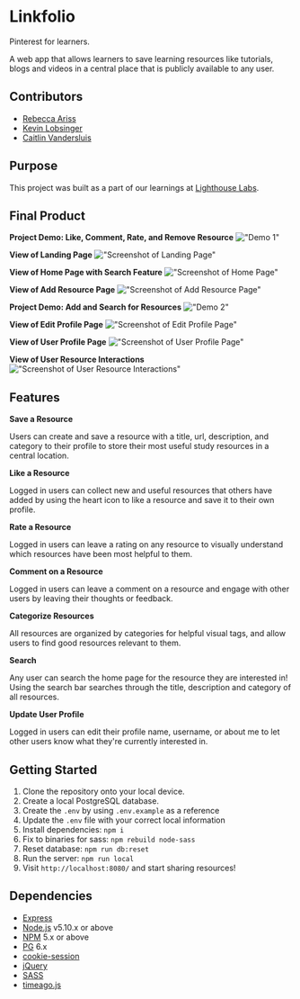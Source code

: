 Linkfolio
=========
Pinterest for learners. 

A web app that allows learners to save learning resources like tutorials, blogs and videos in a central place that is publicly available to any user.

## Contributors
- [Rebecca Ariss](https://github.com/rebeccaariss) 
- [Kevin Lobsinger](https://github.com/klobsinger)
- [Caitlin Vandersluis](https://github.com/cvsluis)

## Purpose
This project was built as a part of our learnings at [Lighthouse Labs](https://www.lighthouselabs.ca).

## Final Product
**Project Demo: Like, Comment, Rate, and Remove Resource**
!["Demo 1"](./docs/demo-1.gif)

**View of Landing Page**
!["Screenshot of Landing Page"](./docs/screenshots/landing.png)

**View of Home Page with Search Feature**
!["Screenshot of Home Page"](./docs/screenshots/search_bar.png)

**View of Add Resource Page**
!["Screenshot of Add Resource Page"](./docs/screenshots/add_resource.png)

**Project Demo: Add and Search for Resources**
!["Demo 2"](./docs/demo-2.gif)

**View of Edit Profile Page**
!["Screenshot of Edit Profile Page"](./docs/screenshots/edit_profile.png)

**View of User Profile Page**
!["Screenshot of User Profile Page"](./docs/screenshots/user_view.png)

**View of User Resource Interactions**
!["Screenshot of User Resource Interactions"](./docs/screenshots/like_rate_comment.png)

## Features
**Save a Resource**

Users can create and save a resource with a title, url, description, and category to their profile to store their most useful study resources in a central location.

**Like a Resource**

Logged in users can collect new and useful resources that others have added by using the heart icon to like a resource and save it to their own profile. 

**Rate a Resource**

Logged in users can leave a rating on any resource to visually understand which resources have been most helpful to them.

**Comment on a Resource**

Logged in users can leave a comment on a resource and engage with other users by leaving their thoughts or feedback.

**Categorize Resources**

All resources are organized by categories for helpful visual tags, and allow users to find good resources relevant to them.

**Search**

Any user can search the home page for the resource they are interested in! Using the search bar searches through the title, description and category of all resources.

**Update User Profile**

Logged in users can edit their profile name, username, or about me to let other users know what they're currently interested in. 

## Getting Started
1. Clone the repository onto your local device.
2. Create a local PostgreSQL database.
3. Create the `.env` by using `.env.example` as a reference
4. Update the `.env` file with your correct local information 
5. Install dependencies: `npm i`
6. Fix to binaries for sass: `npm rebuild node-sass`
7. Reset database: `npm run db:reset`
8. Run the server: `npm run local`
9. Visit `http://localhost:8080/` and start sharing resources!

## Dependencies
- [Express](https://expressjs.com)
- [Node.js](https://nodejs.org) v5.10.x or above
- [NPM](https://www.npmjs.com) 5.x or above
- [PG](https://www.npmjs.com/package/pg) 6.x
- [cookie-session](https://www.npmjs.com/package/cookie-session)
- [jQuery](https://jquery.com/)
- [SASS](https://www.npmjs.com/package/sass)
- [timeago.js](https://cdnjs.com/libraries/timeago.js)
